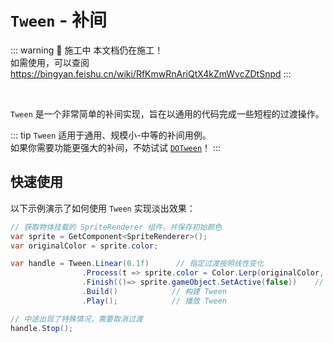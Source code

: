 # `Tween` - 补间

::: warning 🚧 施工中
本文档仍在施工！  
如需使用，可以查阅 https://bingyan.feishu.cn/wiki/RfKmwRnAriQtX4kZmWvcZDtSnpd
:::

<br/>  

`Tween` 是一个非常简单的补间实现，旨在以通用的代码完成一些短程的过渡操作。  

::: tip
`Tween` 适用于通用、规模小-中等的补间用例。  
如果你需要功能更强大的补间，不妨试试 [`DOTween`](https://github.com/Demigiant/dotween)！
:::


## 快速使用

以下示例演示了如何使用 `Tween` 实现淡出效果：

```C#
// 获取物体挂载的 SpriteRenderer 组件，并保存初始颜色
var sprite = GetComponent<SpriteRenderer>();
var originalColor = sprite.color;

var handle = Tween.Linear(0.1f)      // 指定过渡按照线性变化
                .Process(t => sprite.color = Color.Lerp(originalColor, Color.transparent, t))   // 每帧更新，让颜色逐渐变透明
                .Finish(()=> sprite.gameObject.SetActive(false))    // 过渡结束后，将物体隐藏
                .Build()            // 构建 Tween
                .Play();            // 播放 Tween

// 中途出现了特殊情况，需要取消过渡
handle.Stop();
```